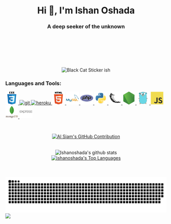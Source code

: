 <h1 align="center">Hi 👋, I'm Ishan Oshada</h1>
<h3 align="center"> A deep seeker of the unknown </h3>

<br>


<br>
<p align="center">
<img alt="" title="profile views" src="https://visitcount.itsvg.in/api?id=bergaman9&icon=0&color=6"/><br><br>
  <a href="https://github.com/ishanoshada?tab=repositories" target="_blank"><img alt="" title="All Repositories" src="https://img.shields.io/badge/-All%20Repos-2962FF?style=for-the-badge&logo=koding&logoColor=white"/></a><br>
  <img src="https://media2.giphy.com/media/WUlplcMpOCEmTGBtBW/giphy.gif?cid=ecf05e474w6vi19u77wfxbqkb13r22g19heinvdsnbaj631e&amp;ep=v1_stickers_search&amp;rid=giphy.gif&amp;ct=s" alt="Black Cat Sticker ish" style="width: 100px; height: 63px; left: 0px; top: 0px; " align="center">

</p>



<!--
- maths :\\



- 📫 **How to reach me** <a href="https://t.me/ishanoshada" target="blank"><img align="center" src="https://upload.wikimedia.org/wikipedia/commons/thumb/8/82/Telegram_logo.svg/240px-Telegram_logo.svg.png" alt="ishanoshada" height="30" width="40" /></a>

-->

<!-- Languages and Tools -->
<h3 align="left">Languages and Tools:</h3>
<p align="left">
  <!-- CSS -->
  <a href="https://www.w3schools.com/css/" target="_blank" class="icon">
    <img src="https://raw.githubusercontent.com/devicons/devicon/master/icons/css3/css3-original-wordmark.svg" alt="css3" width="40" height="40"/>
  </a>
  <!-- Git -->
  <a href="https://git-scm.com/" target="_blank" class="icon">
    <img src="https://www.vectorlogo.zone/logos/git-scm/git-scm-icon.svg" alt="git" width="40" height="40"/>
  </a>
  <!-- Heroku -->
  <a href="https://heroku.com" target="_blank" class="icon">
    <img src="https://www.vectorlogo.zone/logos/heroku/heroku-icon.svg" alt="heroku" width="40" height="40"/>
  </a>
  <!-- HTML -->
  <a href="https://www.w3.org/html/" target="_blank" class="icon">
    <img src="https://raw.githubusercontent.com/devicons/devicon/master/icons/html5/html5-original-wordmark.svg" alt="html5" width="40" height="40"/>
  </a>
  <!-- MySQL -->
  <a href="https://www.mysql.com/" target="_blank" class="icon">
    <img src="https://raw.githubusercontent.com/devicons/devicon/master/icons/mysql/mysql-original-wordmark.svg" alt="mysql" width="40" height="40"/>
  </a>
  <!-- PHP -->
  <a href="https://www.php.net" target="_blank" class="icon">
    <img src="https://raw.githubusercontent.com/devicons/devicon/master/icons/php/php-original.svg" alt="php" width="40" height="40"/>
  </a>
  <!-- Python -->
  <a href="https://www.python.org" target="_blank" class="icon">
    <img src="https://raw.githubusercontent.com/devicons/devicon/master/icons/python/python-original.svg" alt="python" width="40" height="40"/>
  </a>
  <!-- Flask -->
  <a href="https://flask.org" target="_blank" class="icon">
    <img src="https://raw.githubusercontent.com/devicons/devicon/1119b9f84c0290e0f0b38982099a2bd027a48bf1/icons/flask/flask-original.svg" alt="flask" width="40" height="40"/>
  </a>
  <!-- Node.js -->
  <a href="https://nodejs.org" target="_blank" class="icon">
    <img src="https://raw.githubusercontent.com/devicons/devicon/1119b9f84c0290e0f0b38982099a2bd027a48bf1/icons/nodejs/nodejs-original.svg" alt="nodejs" width="40" height="40"/>
  </a>
  <!-- Go -->
  <a href="https://golang.org" target="_blank" class="icon">
    <img src="https://raw.githubusercontent.com/devicons/devicon/1119b9f84c0290e0f0b38982099a2bd027a48bf1/icons/go/go-original.svg" alt="go" width="40" height="40"/>
  </a>
  <!-- JavaScript -->
  <a href="https://developer.mozilla.org/en-US/docs/Web/JavaScript" target="_blank" class="icon">
    <img src="https://raw.githubusercontent.com/devicons/devicon/master/icons/javascript/javascript-original.svg" alt="javascript" width="40" height="40"/>
  </a>
  <!-- MongoDB -->
  <a href="https://www.mongodb.com/" target="_blank" class="icon">
    <img src="https://raw.githubusercontent.com/devicons/devicon/master/icons/mongodb/mongodb-original-wordmark.svg" alt="mongodb" width="40" height="40"/>
  </a>
  <!-- Express -->
  <a href="https://expressjs.com/" target="_blank" class="icon">
    <img src="https://raw.githubusercontent.com/devicons/devicon/master/icons/express/express-original-wordmark.svg" alt="express" width="40" height="40"/>
  </a>

</p>
<br>
<p align="center">
  <a href="https://github.com/ishanoshada">
    <img src="https://github-profile-summary-cards.vercel.app/api/cards/profile-details?username=ishanoshada&theme=radical" alt="Al Siam's GitHub Contribution"/>
    
  </a>
</p>
<br>
<div id="stats" align="center">
<img align="center" src="https://github-readme-stats.vercel.app/api?username=ishanoshada&show_icons=true&theme=chartreuse-dark&line_height=28." width="400x" alt="Ishanoshada's github stats"/>

<br>
<div align="center">
<a href="https://github.com/ishanoshada/github-readme-stats"><img alt="ishanoshada's Top Languages" src="https://github-readme-stats.vercel.app/api/top-langs/?username=ishanoshada&langs_count=8&layout=compact&theme=gotham&hide_border=true&bg_color=1F222E&title_color=F85D7F&icon_color=F8D866&hide=Jupyter%20Notebook" height="192px"/></a>
</br>
</div>

<br>






<br>
<!--
<img align="center" src="https://api.githubtrends.io/user/svg/Ishanoshada/langs?time_range=one_year&theme=bright_lights" width="300x" alt="Ishanoshada's github stats"/>
-->
<br>

</div>
<picture>
  <source media="(prefers-color-scheme: dark)" srcset="https://raw.githubusercontent.com/platane/platane/output/github-contribution-grid-snake-dark.svg">
  <source media="(prefers-color-scheme: light)" srcset="https://raw.githubusercontent.com/platane/platane/output/github-contribution-grid-snake.svg">
  <img alt="github contribution grid snake animation" src="https://raw.githubusercontent.com/platane/platane/output/github-contribution-grid-snake.svg">
</picture>


<!-- <div>
<summary>Click for details</summary>

![repo size](https://img.shields.io/github/repo-size/ishanoshada/ishanoshada?label=Repo%20Size&style=for-the-badge&labelColor=black&color=20bf6b)
![GitHub forks](https://img.shields.io/github/forks/ishanoshada/ishanoshada?&labelColor=black&color=0fb9b1&style=for-the-badge)
![GitHub stars](https://img.shields.io/github/stars/ishanoshada/ishanoshada?&labelColor=black&color=f7b731&style=for-the-badge)
![GitHub LastCommit](https://img.shields.io/github/last-commit/ishanoshada/ishanoshada?logo=github&labelColor=black&color=d1d8e0&style=for-the-badge)

</div> --!>


 <img  src="https://raw.githubusercontent.com/Trilokia/Trilokia/379277808c61ef204768a61bbc5d25bc7798ccf1/bottom_header.svg" />
